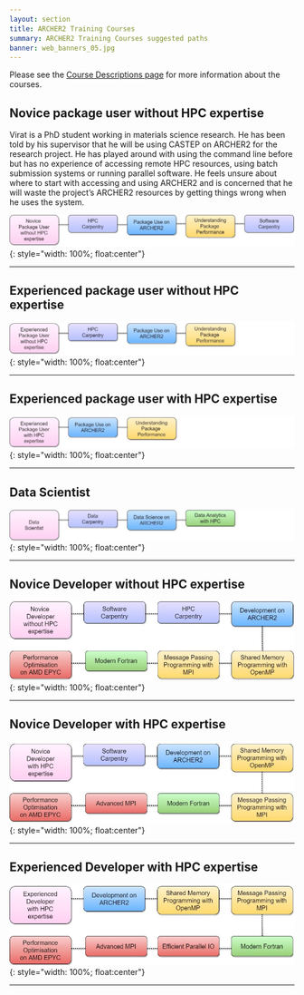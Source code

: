 ```yaml
---
layout: section
title: ARCHER2 Training Courses
summary: ARCHER2 Training Courses suggested paths
banner: web_banners_05.jpg
---
```



Please see the [Course Descriptions page](./) for more information about the courses.


## Novice package user without HPC expertise



Virat is a PhD student working in materials science research. He has been told by his supervisor that he will be using CASTEP on ARCHER2 for the research project. He has played around with using the command line before but has no experience of accessing remote HPC resources, using batch submission systems or running parallel software. He feels unsure about where to start with accessing and using ARCHER2 and is concerned that he will waste the project’s ARCHER2 resources by getting things wrong when he uses the system.

![image](img/Novice-package-user-wo-exp.jpg){: style="width: 100%; float:center"}


----------



## Experienced package user without HPC expertise




![image](img/Exp-package-user-wo-exp.jpg){: style="width: 100%; float:center"}

----------


## Experienced package user with HPC expertise




![image](img/Exp-package-user-with-exp.jpg){: style="width: 100%; float:center"}

----------


## Data Scientist





![image](img/Data-sci.jpg){: style="width: 100%; float:center"}

----------


## Novice Developer without HPC expertise





![image](img/Novice-dev-wo-exp.jpg){: style="width: 100%; float:center"}

----------


## Novice Developer with HPC expertise




![image](img/Novice-dev-with-exp.jpg){: style="width: 100%; float:center"}


----------


## Experienced Developer with HPC expertise





![image](img/Exp-dev-with-exp.jpg){: style="width: 100%; float:center"}

----------